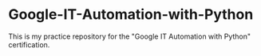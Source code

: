 # Google-IT-Automation-with-Python
This is my practice repository for the "Google IT Automation with Python" certification. 
